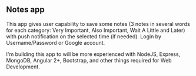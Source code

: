 ## Notes app

This app gives user capability to save some notes (3 notes in several words for each category: Very Important, Also Important, Wait A Little and Later) with push notification on the selected time (if needed). Login by Username/Password or Google account.

I'm building this app to will be more experienced with NodeJS, Express, MongoDB, Angular 2+, Bootstrap, and other things required for Web Development.